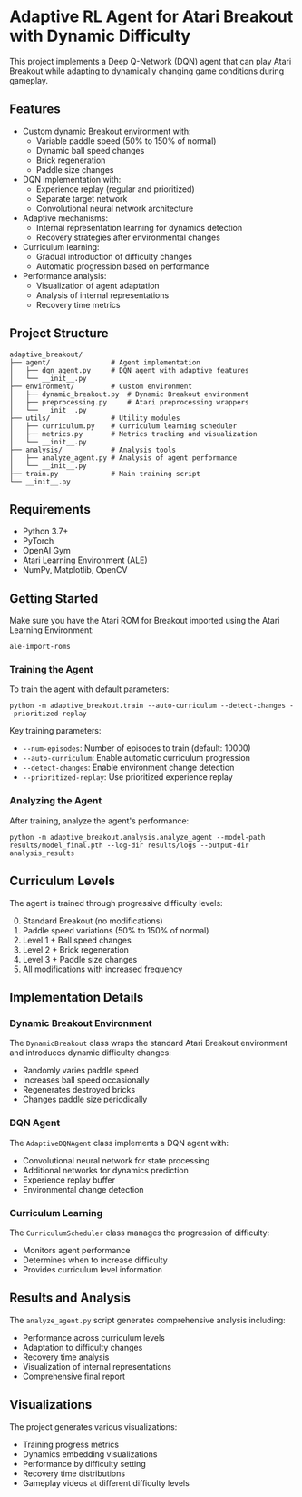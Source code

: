 # Adaptive RL Agent for Atari Breakout with Dynamic Difficulty

This project implements a Deep Q-Network (DQN) agent that can play Atari Breakout while adapting to dynamically changing game conditions during gameplay.

## Features

- Custom dynamic Breakout environment with:
  - Variable paddle speed (50% to 150% of normal)
  - Dynamic ball speed changes
  - Brick regeneration
  - Paddle size changes
- DQN implementation with:
  - Experience replay (regular and prioritized)
  - Separate target network
  - Convolutional neural network architecture
- Adaptive mechanisms:
  - Internal representation learning for dynamics detection
  - Recovery strategies after environmental changes
- Curriculum learning:
  - Gradual introduction of difficulty changes
  - Automatic progression based on performance
- Performance analysis:
  - Visualization of agent adaptation
  - Analysis of internal representations
  - Recovery time metrics

## Project Structure

```
adaptive_breakout/
├── agent/               # Agent implementation
│   ├── dqn_agent.py     # DQN agent with adaptive features
│   └── __init__.py
├── environment/         # Custom environment
│   ├── dynamic_breakout.py  # Dynamic Breakout environment
│   ├── preprocessing.py     # Atari preprocessing wrappers
│   └── __init__.py
├── utils/               # Utility modules
│   ├── curriculum.py    # Curriculum learning scheduler
│   ├── metrics.py       # Metrics tracking and visualization
│   └── __init__.py
├── analysis/            # Analysis tools
│   ├── analyze_agent.py # Analysis of agent performance
│   └── __init__.py
├── train.py             # Main training script
└── __init__.py
```

## Requirements

- Python 3.7+
- PyTorch
- OpenAI Gym
- Atari Learning Environment (ALE)
- NumPy, Matplotlib, OpenCV

## Getting Started

Make sure you have the Atari ROM for Breakout imported using the Atari Learning Environment:

```
ale-import-roms
```

### Training the Agent

To train the agent with default parameters:

```
python -m adaptive_breakout.train --auto-curriculum --detect-changes --prioritized-replay
```

Key training parameters:
- `--num-episodes`: Number of episodes to train (default: 10000)
- `--auto-curriculum`: Enable automatic curriculum progression
- `--detect-changes`: Enable environment change detection
- `--prioritized-replay`: Use prioritized experience replay

### Analyzing the Agent

After training, analyze the agent's performance:

```
python -m adaptive_breakout.analysis.analyze_agent --model-path results/model_final.pth --log-dir results/logs --output-dir analysis_results
```

## Curriculum Levels

The agent is trained through progressive difficulty levels:

0. Standard Breakout (no modifications)
1. Paddle speed variations (50% to 150% of normal)
2. Level 1 + Ball speed changes
3. Level 2 + Brick regeneration
4. Level 3 + Paddle size changes
5. All modifications with increased frequency

## Implementation Details

### Dynamic Breakout Environment

The `DynamicBreakout` class wraps the standard Atari Breakout environment and introduces dynamic difficulty changes:
- Randomly varies paddle speed
- Increases ball speed occasionally
- Regenerates destroyed bricks
- Changes paddle size periodically

### DQN Agent

The `AdaptiveDQNAgent` class implements a DQN agent with:
- Convolutional neural network for state processing
- Additional networks for dynamics prediction
- Experience replay buffer
- Environmental change detection

### Curriculum Learning

The `CurriculumScheduler` class manages the progression of difficulty:
- Monitors agent performance
- Determines when to increase difficulty
- Provides curriculum level information

## Results and Analysis

The `analyze_agent.py` script generates comprehensive analysis including:
- Performance across curriculum levels
- Adaptation to difficulty changes
- Recovery time analysis
- Visualization of internal representations
- Comprehensive final report

## Visualizations

The project generates various visualizations:
- Training progress metrics
- Dynamics embedding visualizations
- Performance by difficulty setting
- Recovery time distributions
- Gameplay videos at different difficulty levels
